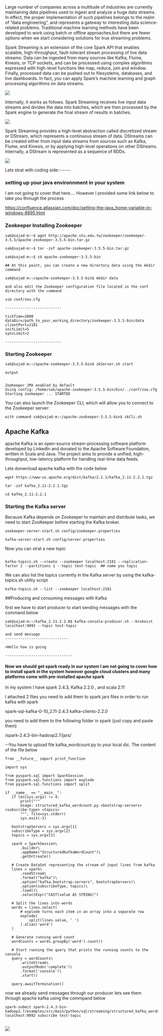 Large number of companies across a multitude of industries are currently maintaining data pipelines used to ingest and analyze
a huge data streams. In effect, the proper implementation of such pipelines belongs to the realm of “data engineering”,
and represents a gateway to interesting data science-related problems. Traditional machine learning methods have been developed to work
using batch or offline approaches,but there are fewer options when we start considering solutions for true streaming problems.

Spark Streaming is an extension of the core Spark API that enables scalable, high-throughput, fault-tolerant stream processing of live
data streams. Data can be ingested from many sources like Kafka, Flume, Kinesis, or TCP sockets, and can be processed using complex
algorithms expressed with high-level functions like map, reduce, join and window. Finally, processed data can be pushed out to filesystems, databases, and live dashboards.
In fact, you can apply Spark’s machine learning and graph processing algorithms on data streams.

![](streaming-arch.png)

Internally, it works as follows. Spark Streaming receives live input data streams and divides the data into batches, which are then processed by the Spark engine to generate the final stream of results in batches.

![](streaming-flow.png)


Spark Streaming provides a high-level abstraction called discretized stream or DStream, which represents a continuous stream of data. DStreams can be created either from input data streams from sources such as Kafka, Flume, and Kinesis, or by applying high-level operations on other DStreams. Internally, a DStream is represented as a sequence of RDDs.


![](kafka_spark_pipeline.png)


Lets strat with coding side:------


### setting up your  java environnment in your system 

I am not going to cover that here.... However I provided some link below to take you through the process 

https://confluence.atlassian.com/doc/setting-the-java_home-variable-in-windows-8895.html

### Zookeeper Installing Zookeeper

```
sak@sajad-m:~$ wget http://apache.stu.edu.tw/zookeeper/zookeeper-3.5.5/apache-zookeeper-3.5.5-bin.tar.gz

sak@sajad-m:~$ tar -zxf apache-zookeeper-3.5.5-bin.tar.gz

sak@sajad-m:~$ cd apache-zookeeper-3.5.5-bin

## At this point, you can create a new directory data using the mkdir command

sak@sajad-m:~/apache-zookeeper-3.5.5-bin$ mkdir data

and also edit the Zookeeper configuration file located in the conf directory with the command

vim conf/zoo.cfg  

--------------------------

tickTime=2000
dataDir=/path_to_your_working_directory/zookeeper-3.5.5-bin/data
clientPort=2181
initLimit=5
syncLimit=2

--------------------------
```
### Starting Zookeeper

```
sak@sajad-m:~/apache-zookeeper-3.5.5-bin$ zkServer.sh start

output 


ZooKeeper JMX enabled by default
Using config: /home/sak/apache-zookeeper-3.5.5-bin/bin/../conf/zoo.cfg
Starting zookeeper ... STARTED

```

You can also launch the Zookeeper CLI, which will allow you to connect to the Zookeeper server:

```
with command sak@sajad-m:~/apache-zookeeper-3.5.5-bin$ zkCli.sh

```

## Apache Kafka

apache Kafka is an open-source stream-processing software platform developed by LinkedIn and donated to the Apache Software Foundation, written in Scala and Java. The project aims to provide a unified, high-throughput, low-latency platform for handling real-time data feeds.

Lets donwnload apache kafka with the code below 

```
wget https://www-us.apache.org/dist/kafka/2.2.1/kafka_2.11-2.2.1.tgz

tar -zxf kafka_2.11-2.2.1.tgz 

cd kafka_2.11-2.2.1  

```
### Starting the Kafka server


Because Kafka depends on Zookeeper to maintain and distribute tasks, we need to start ZooKeeper before starting the Kafka broker.

```
zookeeper-server-start.sh config/zookeeper.properties

kafka-server-start.sh config/server.properties

```

Now you can strat a new topic

```

kafka-topics.sh --create --zookeeper localhost:2181 --replication-factor 1 --partitions 1 --topic test-topic  ## name you topic 

```

We can also list the topics currently in the Kafka server by using the kafka-topics.sh utility script

```
kafka-topics.sh --list --zookeeper localhost:2181

```

##Producing and consuming messages with Kafka

first we have to start producer to start sending messages  with the command below 

```
sak@sajad-m:~/kafka_2.11-2.2.0$ kafka-console-producer.sh --brokeist localhost:9092 --topic test-topic

and send message 
-----------------------------

>Hello how is going 

-------------------------------
```

 #### Now we should get spark ready in our system  I am not going to cover how to install spark in the system howover google cloud  clusters and many platforms come with pre-installed apache spark 
 
 
 In my system I have spark 2.4.3, Kafka 2.2.0 , and scala 2.11 
 
 I attached 2 files you need to add them to spark jars files in order to run kafka with spark 
 
 spark-sql-kafka-0-10_2.11-2.4.3
 kafka-clients-2.2.0
 
 you need to add them to the following folder in spark (just copy and paste them)
 
 /spark-2.4.3-bin-hadoop2.7/jars/ 
 
 --You have to upload file kafka_wordcount.py to your local dic. The content of the file below 
 
 ```
from __future__ import print_function

import sys

from pyspark.sql import SparkSession
from pyspark.sql.functions import explode
from pyspark.sql.functions import split

if __name__ == "__main__":
    if len(sys.argv) != 4:
        print("""
        Usage: structured_kafka_wordcount.py <bootstrap-servers> <subscribe-type> <topics>
        """, file=sys.stderr)
        sys.exit(-1)

    bootstrapServers = sys.argv[1]
    subscribeType = sys.argv[2]
    topics = sys.argv[3]

    spark = SparkSession\
        .builder\
        .appName("StructuredKafkaWordCount")\
        .getOrCreate()

    # Create DataSet representing the stream of input lines from kafka
    lines = spark\
        .readStream\
        .format("kafka")\
        .option("kafka.bootstrap.servers", bootstrapServers)\
        .option(subscribeType, topics)\
        .load()\
        .selectExpr("CAST(value AS STRING)")

    # Split the lines into words
    words = lines.select(
        # explode turns each item in an array into a separate row
        explode(
            split(lines.value, ' ')
        ).alias('word')
    )

    # Generate running word count
    wordCounts = words.groupBy('word').count()

    # Start running the query that prints the running counts to the console
    query = wordCounts\
        .writeStream\
        .outputMode('complete')\
        .format('console')\
        .start()

    query.awaitTermination()
```
 
 now we already send messages through our producer lets see them through apache kafka using the commpand below 
 
```
spark-submit spark-2.4.3-bin-hadoop2.7/examples/src/main/python/sql/streaming/structured_kafka_wordcount.py localhost:9092 subscribe test-topic
 
```
 
 ![](12122.jpg)
 
 
 
















